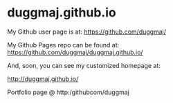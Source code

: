 # duggmaj.github.io

My Github user page is at: 
https://github.com/duggmaj/

My Github Pages repo can be found at:  
https://github.com/duggmaj/duggmaj.github.io/

And, soon, you can see my customized homepage at:

http://duggmaj.github.io/

Portfolio page @ http:/githubcom/duggmaj
